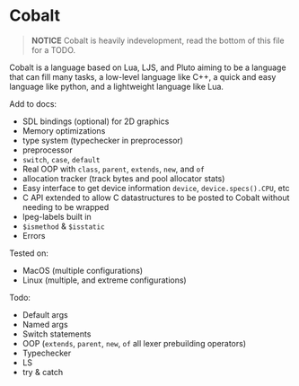 # Cobalt
> **NOTICE** Cobalt is heavily indevelopment, read the bottom of this file for a TODO.

Cobalt is a language based on Lua, LJS, and Pluto aiming to be a language that can fill many tasks, a
low-level language like C++, a quick and easy language like python, and a lightweight language like Lua.

Add to docs:
- SDL bindings (optional) for 2D graphics
- Memory optimizations
- type system (typechecker in preprocessor)
- preprocessor
- `switch`, `case`, `default`
- Real OOP with `class`, `parent`, `extends`, `new`, and `of`
- allocation tracker (track bytes and pool allocator stats)
- Easy interface to get device information `device`, `device.specs().CPU`, etc
- C API extended to allow C datastructures to be posted to Cobalt without needing to be wrapped
- lpeg-labels built in
- `$ismethod` & `$isstatic`
- Errors

Tested on:
- MacOS (multiple configurations)
- Linux (multiple, and extreme configurations)

Todo:
- Default args
- Named args
- Switch statements
- OOP (`extends`, `parent`, `new`, `of` all lexer prebuilding operators)
- Typechecker
- LS
- try & catch